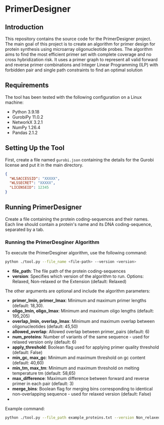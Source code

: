 
# PrimerDesigner

## Introduction

This repository contains the source code for the PrimerDesigner project. 
The main goal of this project is to create an algorithm for primer design for protein synthesis using microarray oligonucleotide probes. 
The algorithm aims to find the most efficient primer set with complete coverage and no cross hybridization risk.
It uses a primer graph to represent all valid forward and reverse primer combinations and Integer Linear Programming (ILP) with forbidden pair and single path constraints to find an optimal solution

## Requirements

The tool has been tested with the following configuration on a Linux machine:
- Python 3.9.18
- GurobiPy 11.0.2
- NetworkX 3.2.1
- NumPy 1.26.4
- Pandas 2.1.2


## Setting Up the Tool

First, create a file named `gurobi.json` containing the details for the Gurobi license and put it in the main directory.

```json
{
  "WLSACCESSID": "XXXXX",
  "WLSSECRET": "XXXXX",
  "LICENSEID": 12345
}
```
## Running PrimerDesigner

Create a file containing the protein coding-sequences and their names. Each line should contain a protein's name and its DNA coding-sequence, separated by a tab.


### Running the PrimerDesginer Algorithm

To execute the PrimerDesginer algorithm, use the following command:

```bash
python ./tool.py --file_name <file-path> --version <version> 
```
- **file_path**: The file path of the protein coding-sequences
- **version**: Specifies which version of the algorithm to run. Options: Relaxed, Non-relaxed or the Extension (default: Relaxed)
  
The other arguments are optional and include the algorithm parameters:

- **primer_lmin, primer_lmax**: Minimum and maximum primer lengths (default: 18,30).
- **oligo_lmin, oligo_lmax**: Minimum and maximum oligo lengths (default: 195,205)
- **overlap_lmin, overlap_lmax**: Minimum and maximum overlap between oligonucleotides  (default: 45,50)
- **allowed_overlap**: Allowed overlap between primer_pairs (default: 6)
- **num_proteins**: Number of variants of the same sequence - used for relaxed version only (default: 6)
- **apply_threshold**: Boolean flag used for applying primer quality threshold (default: False)
- **min_gc, max_gc**: Minimum and maximum threshold on gc content (default: 40,60)
- **min_tm, max_tm**: Minimum and maximum threshold on melting temperature tm (default: 58,65)
- **max_difference**: Maximum difference between forward and reverse primer in each pair (default: 3)
- **merge_bins**: Boolean flag for merging bins corresponding to identical non-overlapping sequence - used for relaxed version (default: False)
- 

Example command:
```bash
python ./tool.py --file_path example_proteins.txt --version Non_relaxed --primer_lmin 20 --primer_lamx 26
```


